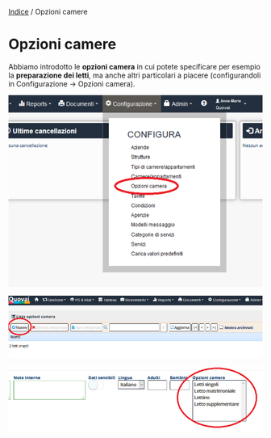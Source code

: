 [Indice](index.html) / Opzioni camere

# Opzioni camere

Abbiamo introdotto le **opzioni camera** in cui potete specificare per esempio la **preparazione dei letti**, ma anche altri particolari a piacere (configurandoli in Configurazione -> Opzioni camera).  
  
![](images/opzioni-camere-001.png)


![](images/opzioni-camere-002.png)


![](images/opzioni-camere-003.png)
